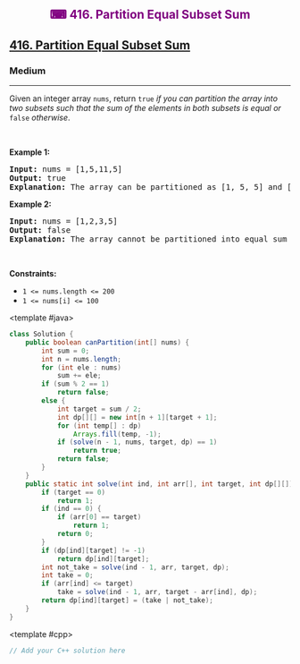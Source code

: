 <div align = "center">
<h style = "margin-bottom: 0px; margin-top: 0px; color : purple;" align = "center" class = "header">

## ⌨ 416. Partition Equal Subset Sum

</h>
</div>

<h2><a href="https://leetcode.com/problems/partition-equal-subset-sum" target = "_blank">416. Partition Equal Subset Sum</a></h2><h3>Medium</h3><hr><p>Given an integer array <code>nums</code>, return <code>true</code> <em>if you can partition the array into two subsets such that the sum of the elements in both subsets is equal or </em><code>false</code><em> otherwise</em>.</p>

<p>&nbsp;</p>
<p><strong class="example">Example 1:</strong></p>

<pre>
<strong>Input:</strong> nums = [1,5,11,5]
<strong>Output:</strong> true
<strong>Explanation:</strong> The array can be partitioned as [1, 5, 5] and [11].
</pre>

<p><strong class="example">Example 2:</strong></p>

<pre>
<strong>Input:</strong> nums = [1,2,3,5]
<strong>Output:</strong> false
<strong>Explanation:</strong> The array cannot be partitioned into equal sum subsets.
</pre>

<p>&nbsp;</p>
<p><strong>Constraints:</strong></p>

<ul>
	<li><code>1 &lt;= nums.length &lt;= 200</code></li>
	<li><code>1 &lt;= nums[i] &lt;= 100</code></li>
</ul>

<CodeTabs :languages="[ { name: 'C++', slot: 'cpp' },
  { name: 'Java', slot: 'java' }
]">

<template #java>

```java
class Solution {
    public boolean canPartition(int[] nums) {
        int sum = 0;
        int n = nums.length;
        for (int ele : nums)
            sum += ele;
        if (sum % 2 == 1)
            return false;
        else {
            int target = sum / 2;
            int dp[][] = new int[n + 1][target + 1];
            for (int temp[] : dp)
                Arrays.fill(temp, -1);
            if (solve(n - 1, nums, target, dp) == 1)
                return true;
            return false;
        }
    }
    public static int solve(int ind, int arr[], int target, int dp[][]) {
        if (target == 0)
            return 1;
        if (ind == 0) {
            if (arr[0] == target)
                return 1;
            return 0;
        }
        if (dp[ind][target] != -1)
            return dp[ind][target];
        int not_take = solve(ind - 1, arr, target, dp);
        int take = 0;
        if (arr[ind] <= target)
            take = solve(ind - 1, arr, target - arr[ind], dp);
        return dp[ind][target] = (take | not_take);
    }
}
```

</template>

<template #cpp>

```cpp
// Add your C++ solution here
```

</template>

</CodeTabs>
